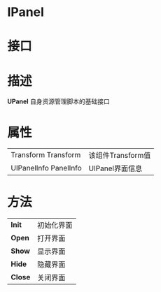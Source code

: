 # IPanel

# 接口

# 描述

**UPanel** 自身资源管理脚本的基础接口


# **属性**

|                       |                   |
| --------------------- | ----------------- |
| Transform Transform   | 该组件Transform值 |
| UIPanelInfo PanelInfo | UIPanel界面信息   |



# **方法**

|           |            |
| --------- | ---------- |
| **Init**  | 初始化界面 |
| **Open**  | 打开界面   |
| **Show**  | 显示界面   |
| **Hide**  | 隐藏界面   |
| **Close** | 关闭界面   |

